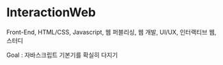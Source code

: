 # InteractionWeb

Front-End,
HTML/CSS,
Javascript,
웹 퍼블리싱,
웹 개발,
UI/UX,
인터랙티브 웹,
스터디

Goal : 자바스크립트 기본기를 확실히 다지기
